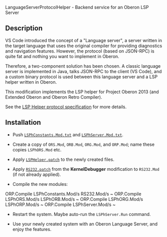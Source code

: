 LanguageServerProtocolHelper - Backend service for an Oberon LSP Server

Description
-----------

VS Code introduced the concept of a "Language server", a server written in the target
language that uses the original compiler for providing diagnostics and navigation
features. However, the protocol (based on JSON-RPC) is quite fat and nothing you
want to implement in Oberon.

Therefore, a two-component solution has been chosen. A classic language server is
implemented in Java, talks JSON-RPC to the client (VS Code), and a custom binary
protocol is used between this language server and a LSP helper written in Oberon.

This modification implements the LSP helper for Project Oberon 2013 (and Extended
Oberon and Oberon Retro Compiler).

See the [LSP Helper protocol specification](protocol.md) for more details.

Installation
------------

- Push [`LSPhConstants.Mod.txt`](LSPhConstants.Mod.txt) and 
  [`LSPhServer.Mod.txt`](LSPhServer.Mod.txt).

- Create a copy of `ORS.Mod`, `ORB.Mod`, `ORG.Mod`, and `ORP.Mod`; name these copies
  `LSPhORS.Mod` etc.
  
- Apply [`LSPHelper.patch`](LSPHelper.patch) to the newly created files.

- Apply [`RS232.patch`](../KernelDebugger/RS232.patch) from the **KernelDebugger** 
  modification to `RS232.Mod` (if not already applied).

- Compile the new modules:

ORP.Compile LSPhConstants.Mod/s RS232.Mod/s ~
ORP.Compile LSPhORS.Mod/s LSPhORB.Mod/s ~
ORP.Compile LSPhORG.Mod/s LSPhORP.Mod/s ~
ORP.Compile LSPhServer.Mod/s ~

- Restart the system. Maybe auto-run the `LSPhServer.Run` command.

- Use your newly created system with an Oberon Language Server, and enjoy the features.
